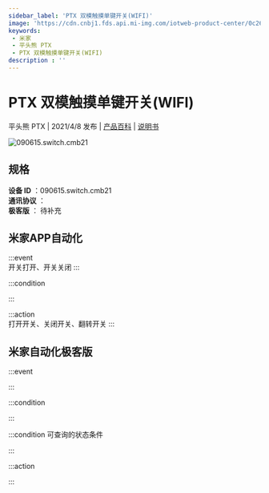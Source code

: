 ```yaml
---
sidebar_label: 'PTX 双模触摸单键开关(WIFI)'
image: 'https://cdn.cnbj1.fds.api.mi-img.com/iotweb-product-center/0c266c29ba5f958da18d0649a15080a5_168_白色_1.png?GalaxyAccessKeyId=AKVGLQWBOVIRQ3XLEW&Expires=9223372036854775807&Signature=tfn7eBDqIvHOaZ95YhyJ8oqsVoU='
keywords: 
 - 米家
 - 平头熊 PTX
 - PTX 双模触摸单键开关(WIFI)
description : ''
---
```

# PTX 双模触摸单键开关(WIFI)

平头熊 PTX | 2021/4/8 发布 | [产品百科](https://home.mi.com/webapp/content/baike/product/index.html?model=090615.switch.cmb21/) | [说明书](https://home.mi.com/views/introduction.html?model=090615.switch.cmb21&region=cn)

![090615.switch.cmb21](https://cdn.cnbj1.fds.api.mi-img.com/iotweb-product-center/0c266c29ba5f958da18d0649a15080a5_168_白色_1.png?GalaxyAccessKeyId=AKVGLQWBOVIRQ3XLEW&Expires=9223372036854775807&Signature=tfn7eBDqIvHOaZ95YhyJ8oqsVoU=)

## 规格  
> 
**设备 ID** ：090615.switch.cmb21  
**通讯协议** ：  
**极客版**  ： 待补充 


## 米家APP自动化  

:::event  
开关打开、开关关闭
:::

:::condition  

:::

:::action   
打开开关、关闭开关、翻转开关
:::

## 米家自动化极客版  

:::event  

:::

:::condition  

:::

:::condition 可查询的状态条件  

:::

:::action  

:::

        
